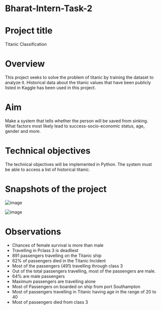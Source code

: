 # Bharat-Intern-Task-2
# Project title
Titanic Classification

# Overview
This project seeks to solve the problem of titanic by training the dataset to analyze it. Historical data about the titanic values that have been publicly listed in Kaggle has been used in this project.

# Aim
Make a system that tells whether the person will be saved from sinking. What factors most likely lead to success-socio-economic status, age, gender and more.

# Technical objectives
The technical objectives will be implemented in Python. The system must be able to access a list of historical titanic.

# Snapshots of the project
![image](https://github.com/AyushiSahu18/Bharat-intern-task-2/assets/129952366/8417b125-c955-4ef8-8e29-b8d83eb7797d)

![image](https://github.com/AyushiSahu18/Bharat-intern-task-2/assets/129952366/1adca2ec-d901-480b-8663-686ba209238d)

# Observations
- Chances of female survival is more than male
- Travelling in Pclass 3 is deadliest
- 891 passengers travelling on the Titanic ship
- 62% of passengers died in the Titanic Incident
- Most of the passengers (491) travelling through class 3
- Out of the total passengers travelling, most of the passengers are male.
- 64% are male passengers
- Maximum passengers are travelling alone
- Most of Passengers on boarded on ship from port Southampton
- Most of passengers travelling in Titanic having age in the range of 20 to 40
- Most of passengers died from class 3



